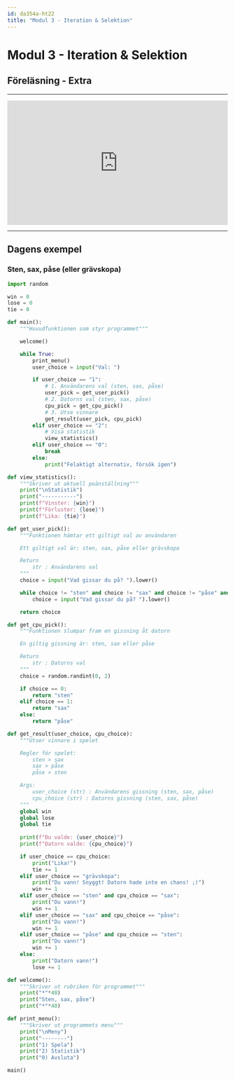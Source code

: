 ```yaml
---
id: da354a-ht22
title: "Modul 3 - Iteration & Selektion"
---
```


# Modul 3 - Iteration & Selektion

## Föreläsning - Extra

---

<div class="video-frame">
    <div style="left: 0; width: 100%; height: 0; position: relative; padding-bottom: 56.25%;"><iframe src="https://www.youtube.com/embed/gdk4JeFTgrA?rel=0" style="top: 0; left: 0; width: 100%; height: 100%; position: absolute; border: 0;" allowfullscreen scrolling="no" allow="accelerometer; clipboard-write; encrypted-media; gyroscope; picture-in-picture;"></iframe></div>
</div>

---

## Dagens exempel

### Sten, sax, påse (eller grävskopa)

```python
import random

win = 0
lose = 0
tie = 0

def main():
    """Huvudfunktionen som styr programmet"""

    welcome()

    while True:
        print_menu()
        user_choice = input("Val: ")

        if user_choice == "1":
            # 1. Användarens val (sten, sax, påse)
            user_pick = get_user_pick()
            # 2. Datorns val (sten, sax, påse)
            cpu_pick = get_cpu_pick()
            # 3. Utse vinnare
            get_result(user_pick, cpu_pick)
        elif user_choice == "2":
            # Visa statistik
            view_statistics()
        elif user_choice == "0":
            break
        else:
            print("Felaktigt alternativ, försök igen")

def view_statistics():
    """Skriver ut aktuell poänställning"""
    print("\nStatistik")
    print("-----------")
    print(f"Vinster: {win}")
    print(f"Förluster: {lose}")
    print(f"Lika: {tie}")

def get_user_pick():
    """Funktionen hämtar ett giltigt val av användaren

    Ett giltigt val är: sten, sax, påse eller grävskopa

    Return
        str : Användarens val
    """
    choice = input("Vad gissar du på? ").lower()

    while choice != "sten" and choice != "sax" and choice != "påse" and choice != "grävskopa":
        choice = input("Vad gissar du på? ").lower()

    return choice

def get_cpu_pick():
    """Funktionen slumpar fram en gissning åt datorn

    En giltig gissning är: sten, sax eller påse

    Return
        str : Datorns val
    """
    choice = random.randint(0, 2)

    if choice == 0:
        return "sten"
    elif choice == 1:
        return "sax"
    else:
        return "påse"

def get_result(user_choice, cpu_choice):
    """Utser vinnare i spelet

    Regler för spelet:
        sten > sax
        sax > påse
        påse > sten

    Args:
        user_choice (str) : Användarens gissning (sten, sax, påse)
        cpu_choice (str) : Datorns gissning (sten, sax, påse)
    """
    global win
    global lose
    global tie
    
    print(f"Du valde: {user_choice}")
    print(f"Datorn valde: {cpu_choice}")

    if user_choice == cpu_choice:
        print("Lika!")
        tie += 1
    elif user_choice == "grävskopa":
        print("Du vann! Snyggt! Datorn hade inte en chans! ;)")
        win += 1
    elif user_choice == "sten" and cpu_choice == "sax":
        print("Du vann!")
        win += 1
    elif user_choice == "sax" and cpu_choice == "påse":
        print("Du vann!")
        win += 1
    elif user_choice == "påse" and cpu_choice == "sten":
        print("Du vann!")
        win += 1
    else:
        print("Datorn vann!")
        lose += 1

def welcome():
    """Skriver ut rubriken för programmet"""
    print("*"*40)
    print("Sten, sax, påse")
    print("*"*40)

def print_menu():
    """Skriver ut programmets menu"""
    print("\nMeny")
    print("--------")
    print("1) Spela")
    print("2) Statistik")
    print("0) Avsluta")

main()
```